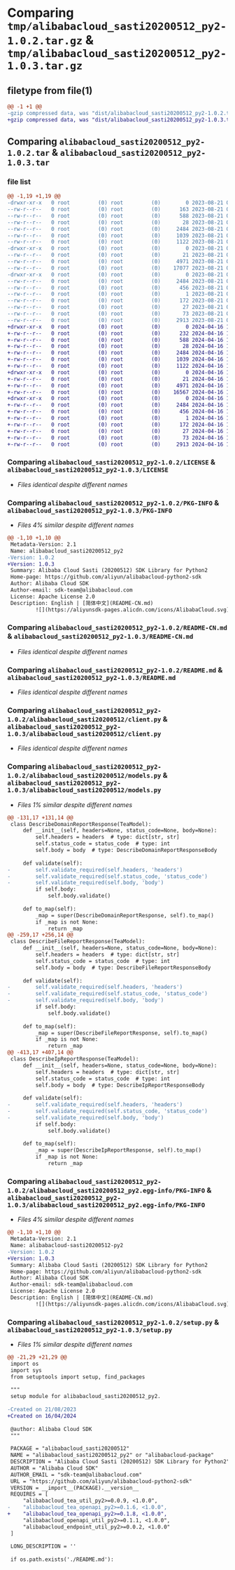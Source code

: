 # Comparing `tmp/alibabacloud_sasti20200512_py2-1.0.2.tar.gz` & `tmp/alibabacloud_sasti20200512_py2-1.0.3.tar.gz`

## filetype from file(1)

```diff
@@ -1 +1 @@
-gzip compressed data, was "dist/alibabacloud_sasti20200512_py2-1.0.2.tar", last modified: Mon Aug 21 08:22:34 2023, max compression
+gzip compressed data, was "dist/alibabacloud_sasti20200512_py2-1.0.3.tar", last modified: Tue Apr 16 17:15:09 2024, max compression
```

## Comparing `alibabacloud_sasti20200512_py2-1.0.2.tar` & `alibabacloud_sasti20200512_py2-1.0.3.tar`

### file list

```diff
@@ -1,19 +1,19 @@
-drwxr-xr-x   0 root         (0) root         (0)        0 2023-08-21 08:22:34.000000 alibabacloud_sasti20200512_py2-1.0.2/
--rw-r--r--   0 root         (0) root         (0)      163 2023-08-21 08:22:34.000000 alibabacloud_sasti20200512_py2-1.0.2/ChangeLog.md
--rw-r--r--   0 root         (0) root         (0)      588 2023-08-21 08:22:34.000000 alibabacloud_sasti20200512_py2-1.0.2/LICENSE
--rw-r--r--   0 root         (0) root         (0)       28 2023-08-21 08:22:34.000000 alibabacloud_sasti20200512_py2-1.0.2/MANIFEST.in
--rw-r--r--   0 root         (0) root         (0)     2484 2023-08-21 08:22:34.000000 alibabacloud_sasti20200512_py2-1.0.2/PKG-INFO
--rw-r--r--   0 root         (0) root         (0)     1039 2023-08-21 08:22:34.000000 alibabacloud_sasti20200512_py2-1.0.2/README-CN.md
--rw-r--r--   0 root         (0) root         (0)     1122 2023-08-21 08:22:34.000000 alibabacloud_sasti20200512_py2-1.0.2/README.md
-drwxr-xr-x   0 root         (0) root         (0)        0 2023-08-21 08:22:34.000000 alibabacloud_sasti20200512_py2-1.0.2/alibabacloud_sasti20200512/
--rw-r--r--   0 root         (0) root         (0)       21 2023-08-21 08:22:34.000000 alibabacloud_sasti20200512_py2-1.0.2/alibabacloud_sasti20200512/__init__.py
--rw-r--r--   0 root         (0) root         (0)     4971 2023-08-21 08:22:34.000000 alibabacloud_sasti20200512_py2-1.0.2/alibabacloud_sasti20200512/client.py
--rw-r--r--   0 root         (0) root         (0)    17077 2023-08-21 08:22:34.000000 alibabacloud_sasti20200512_py2-1.0.2/alibabacloud_sasti20200512/models.py
-drwxr-xr-x   0 root         (0) root         (0)        0 2023-08-21 08:22:34.000000 alibabacloud_sasti20200512_py2-1.0.2/alibabacloud_sasti20200512_py2.egg-info/
--rw-r--r--   0 root         (0) root         (0)     2484 2023-08-21 08:22:34.000000 alibabacloud_sasti20200512_py2-1.0.2/alibabacloud_sasti20200512_py2.egg-info/PKG-INFO
--rw-r--r--   0 root         (0) root         (0)      456 2023-08-21 08:22:34.000000 alibabacloud_sasti20200512_py2-1.0.2/alibabacloud_sasti20200512_py2.egg-info/SOURCES.txt
--rw-r--r--   0 root         (0) root         (0)        1 2023-08-21 08:22:34.000000 alibabacloud_sasti20200512_py2-1.0.2/alibabacloud_sasti20200512_py2.egg-info/dependency_links.txt
--rw-r--r--   0 root         (0) root         (0)      172 2023-08-21 08:22:34.000000 alibabacloud_sasti20200512_py2-1.0.2/alibabacloud_sasti20200512_py2.egg-info/requires.txt
--rw-r--r--   0 root         (0) root         (0)       27 2023-08-21 08:22:34.000000 alibabacloud_sasti20200512_py2-1.0.2/alibabacloud_sasti20200512_py2.egg-info/top_level.txt
--rw-r--r--   0 root         (0) root         (0)       73 2023-08-21 08:22:34.000000 alibabacloud_sasti20200512_py2-1.0.2/setup.cfg
--rw-r--r--   0 root         (0) root         (0)     2913 2023-08-21 08:22:34.000000 alibabacloud_sasti20200512_py2-1.0.2/setup.py
+drwxr-xr-x   0 root         (0) root         (0)        0 2024-04-16 17:15:09.000000 alibabacloud_sasti20200512_py2-1.0.3/
+-rw-r--r--   0 root         (0) root         (0)      232 2024-04-16 17:15:09.000000 alibabacloud_sasti20200512_py2-1.0.3/ChangeLog.md
+-rw-r--r--   0 root         (0) root         (0)      588 2024-04-16 17:15:09.000000 alibabacloud_sasti20200512_py2-1.0.3/LICENSE
+-rw-r--r--   0 root         (0) root         (0)       28 2024-04-16 17:15:09.000000 alibabacloud_sasti20200512_py2-1.0.3/MANIFEST.in
+-rw-r--r--   0 root         (0) root         (0)     2484 2024-04-16 17:15:09.000000 alibabacloud_sasti20200512_py2-1.0.3/PKG-INFO
+-rw-r--r--   0 root         (0) root         (0)     1039 2024-04-16 17:15:09.000000 alibabacloud_sasti20200512_py2-1.0.3/README-CN.md
+-rw-r--r--   0 root         (0) root         (0)     1122 2024-04-16 17:15:09.000000 alibabacloud_sasti20200512_py2-1.0.3/README.md
+drwxr-xr-x   0 root         (0) root         (0)        0 2024-04-16 17:15:09.000000 alibabacloud_sasti20200512_py2-1.0.3/alibabacloud_sasti20200512/
+-rw-r--r--   0 root         (0) root         (0)       21 2024-04-16 17:15:09.000000 alibabacloud_sasti20200512_py2-1.0.3/alibabacloud_sasti20200512/__init__.py
+-rw-r--r--   0 root         (0) root         (0)     4971 2024-04-16 17:15:09.000000 alibabacloud_sasti20200512_py2-1.0.3/alibabacloud_sasti20200512/client.py
+-rw-r--r--   0 root         (0) root         (0)    16567 2024-04-16 17:15:09.000000 alibabacloud_sasti20200512_py2-1.0.3/alibabacloud_sasti20200512/models.py
+drwxr-xr-x   0 root         (0) root         (0)        0 2024-04-16 17:15:09.000000 alibabacloud_sasti20200512_py2-1.0.3/alibabacloud_sasti20200512_py2.egg-info/
+-rw-r--r--   0 root         (0) root         (0)     2484 2024-04-16 17:15:09.000000 alibabacloud_sasti20200512_py2-1.0.3/alibabacloud_sasti20200512_py2.egg-info/PKG-INFO
+-rw-r--r--   0 root         (0) root         (0)      456 2024-04-16 17:15:09.000000 alibabacloud_sasti20200512_py2-1.0.3/alibabacloud_sasti20200512_py2.egg-info/SOURCES.txt
+-rw-r--r--   0 root         (0) root         (0)        1 2024-04-16 17:15:09.000000 alibabacloud_sasti20200512_py2-1.0.3/alibabacloud_sasti20200512_py2.egg-info/dependency_links.txt
+-rw-r--r--   0 root         (0) root         (0)      172 2024-04-16 17:15:09.000000 alibabacloud_sasti20200512_py2-1.0.3/alibabacloud_sasti20200512_py2.egg-info/requires.txt
+-rw-r--r--   0 root         (0) root         (0)       27 2024-04-16 17:15:09.000000 alibabacloud_sasti20200512_py2-1.0.3/alibabacloud_sasti20200512_py2.egg-info/top_level.txt
+-rw-r--r--   0 root         (0) root         (0)       73 2024-04-16 17:15:09.000000 alibabacloud_sasti20200512_py2-1.0.3/setup.cfg
+-rw-r--r--   0 root         (0) root         (0)     2913 2024-04-16 17:15:09.000000 alibabacloud_sasti20200512_py2-1.0.3/setup.py
```

### Comparing `alibabacloud_sasti20200512_py2-1.0.2/LICENSE` & `alibabacloud_sasti20200512_py2-1.0.3/LICENSE`

 * *Files identical despite different names*

### Comparing `alibabacloud_sasti20200512_py2-1.0.2/PKG-INFO` & `alibabacloud_sasti20200512_py2-1.0.3/PKG-INFO`

 * *Files 4% similar despite different names*

```diff
@@ -1,10 +1,10 @@
 Metadata-Version: 2.1
 Name: alibabacloud_sasti20200512_py2
-Version: 1.0.2
+Version: 1.0.3
 Summary: Alibaba Cloud Sasti (20200512) SDK Library for Python2
 Home-page: https://github.com/aliyun/alibabacloud-python2-sdk
 Author: Alibaba Cloud SDK
 Author-email: sdk-team@alibabacloud.com
 License: Apache License 2.0
 Description: English | [简体中文](README-CN.md)
         ![](https://aliyunsdk-pages.alicdn.com/icons/AlibabaCloud.svg)
```

### Comparing `alibabacloud_sasti20200512_py2-1.0.2/README-CN.md` & `alibabacloud_sasti20200512_py2-1.0.3/README-CN.md`

 * *Files identical despite different names*

### Comparing `alibabacloud_sasti20200512_py2-1.0.2/README.md` & `alibabacloud_sasti20200512_py2-1.0.3/README.md`

 * *Files identical despite different names*

### Comparing `alibabacloud_sasti20200512_py2-1.0.2/alibabacloud_sasti20200512/client.py` & `alibabacloud_sasti20200512_py2-1.0.3/alibabacloud_sasti20200512/client.py`

 * *Files identical despite different names*

### Comparing `alibabacloud_sasti20200512_py2-1.0.2/alibabacloud_sasti20200512/models.py` & `alibabacloud_sasti20200512_py2-1.0.3/alibabacloud_sasti20200512/models.py`

 * *Files 1% similar despite different names*

```diff
@@ -131,17 +131,14 @@
 class DescribeDomainReportResponse(TeaModel):
     def __init__(self, headers=None, status_code=None, body=None):
         self.headers = headers  # type: dict[str, str]
         self.status_code = status_code  # type: int
         self.body = body  # type: DescribeDomainReportResponseBody
 
     def validate(self):
-        self.validate_required(self.headers, 'headers')
-        self.validate_required(self.status_code, 'status_code')
-        self.validate_required(self.body, 'body')
         if self.body:
             self.body.validate()
 
     def to_map(self):
         _map = super(DescribeDomainReportResponse, self).to_map()
         if _map is not None:
             return _map
@@ -259,17 +256,14 @@
 class DescribeFileReportResponse(TeaModel):
     def __init__(self, headers=None, status_code=None, body=None):
         self.headers = headers  # type: dict[str, str]
         self.status_code = status_code  # type: int
         self.body = body  # type: DescribeFileReportResponseBody
 
     def validate(self):
-        self.validate_required(self.headers, 'headers')
-        self.validate_required(self.status_code, 'status_code')
-        self.validate_required(self.body, 'body')
         if self.body:
             self.body.validate()
 
     def to_map(self):
         _map = super(DescribeFileReportResponse, self).to_map()
         if _map is not None:
             return _map
@@ -413,17 +407,14 @@
 class DescribeIpReportResponse(TeaModel):
     def __init__(self, headers=None, status_code=None, body=None):
         self.headers = headers  # type: dict[str, str]
         self.status_code = status_code  # type: int
         self.body = body  # type: DescribeIpReportResponseBody
 
     def validate(self):
-        self.validate_required(self.headers, 'headers')
-        self.validate_required(self.status_code, 'status_code')
-        self.validate_required(self.body, 'body')
         if self.body:
             self.body.validate()
 
     def to_map(self):
         _map = super(DescribeIpReportResponse, self).to_map()
         if _map is not None:
             return _map
```

### Comparing `alibabacloud_sasti20200512_py2-1.0.2/alibabacloud_sasti20200512_py2.egg-info/PKG-INFO` & `alibabacloud_sasti20200512_py2-1.0.3/alibabacloud_sasti20200512_py2.egg-info/PKG-INFO`

 * *Files 4% similar despite different names*

```diff
@@ -1,10 +1,10 @@
 Metadata-Version: 2.1
 Name: alibabacloud-sasti20200512-py2
-Version: 1.0.2
+Version: 1.0.3
 Summary: Alibaba Cloud Sasti (20200512) SDK Library for Python2
 Home-page: https://github.com/aliyun/alibabacloud-python2-sdk
 Author: Alibaba Cloud SDK
 Author-email: sdk-team@alibabacloud.com
 License: Apache License 2.0
 Description: English | [简体中文](README-CN.md)
         ![](https://aliyunsdk-pages.alicdn.com/icons/AlibabaCloud.svg)
```

### Comparing `alibabacloud_sasti20200512_py2-1.0.2/setup.py` & `alibabacloud_sasti20200512_py2-1.0.3/setup.py`

 * *Files 1% similar despite different names*

```diff
@@ -21,29 +21,29 @@
 import os
 import sys
 from setuptools import setup, find_packages
 
 """
 setup module for alibabacloud_sasti20200512_py2.
 
-Created on 21/08/2023
+Created on 16/04/2024
 
 @author: Alibaba Cloud SDK
 """
 
 PACKAGE = "alibabacloud_sasti20200512"
 NAME = "alibabacloud_sasti20200512_py2" or "alibabacloud-package"
 DESCRIPTION = "Alibaba Cloud Sasti (20200512) SDK Library for Python2"
 AUTHOR = "Alibaba Cloud SDK"
 AUTHOR_EMAIL = "sdk-team@alibabacloud.com"
 URL = "https://github.com/aliyun/alibabacloud-python2-sdk"
 VERSION = __import__(PACKAGE).__version__
 REQUIRES = [
     "alibabacloud_tea_util_py2>=0.0.9, <1.0.0",
-    "alibabacloud_tea_openapi_py2>=0.1.6, <1.0.0",
+    "alibabacloud_tea_openapi_py2>=0.1.8, <1.0.0",
     "alibabacloud_openapi_util_py2>=0.1.1, <1.0.0",
     "alibabacloud_endpoint_util_py2>=0.0.2, <1.0.0"
 ]
 
 LONG_DESCRIPTION = ''
 
 if os.path.exists('./README.md'):
```

